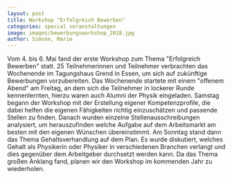 ```yaml
---
layout: post
title: Workshop "Erfolgreich Bewerben"
categories: special veranstaltungen
image: images/bewerbungsworkshop_2018.jpg
author: Simone, Marie
---
```


Vom 4. bis 6. Mai fand der erste Workshop zum Thema "Erfolgreich Bewerben" statt.
25 Teilnehmerinnen und Teilnehmer verbrachten das Wochenende im Tagungshaus Grend in Essen, um sich auf zukünftige Bewerbungen vorzubereiten.
Das Wochenende startete mit einem "offenem Abend" am Freitag, an dem sich die Teilnehmer in lockerer Runde kennenlernten, hierzu waren auch Alumni der Physik eingeladen.
Samstag begann der Workshop mit der Erstellung eigener Kompetenzprofile, die dabei helfen die eigenen Fähigkeiten richtig einzuschätzen und passende Stellen zu finden.
Danach wurden einzelne Stellenausschreibungen analysiert, um herauszufinden welche Aufgabe auf dem Arbeitsmarkt am besten mit den eigenen Wünschen übereinstimmt.
Am Sonntag stand dann das Thema Gehaltsverhandlung auf dem Plan.
Es wurde diskutiert, welches Gehalt als Physikerin oder Physiker in verschiedenen Branchen verlangt und dies gegenüber dem Arbeitgeber durchsetzt werden kann.
Da das Thema großen Anklang fand, planen wir den Workshop im kommenden Jahr zu wiederholen.
